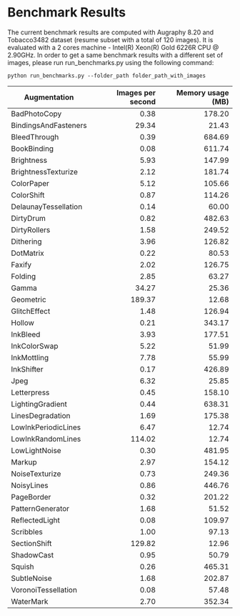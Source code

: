 # Benchmark Results

The current benchmark results are computed with Augraphy 8.20 and Tobacco3482 dataset (resume subset with a total of 120 images). It is evaluated with a 2 cores machine - Intel(R) Xeon(R) Gold 6226R CPU @ 2.90GHz.
In order to get a same benchmark results with a different set of images, please run run_benchmarks.py using the following command:

```
python run_benchmarks.py --folder_path folder_path_with_images
```

|    Augmentation    |Images per second|Memory usage (MB)|
|--------------------|----------------:|----------------:|
|BadPhotoCopy        |             0.38|           178.20|
|BindingsAndFasteners|            29.34|            21.43|
|BleedThrough        |             0.39|           684.69|
|BookBinding         |             0.08|           611.74|
|Brightness          |             5.93|           147.99|
|BrightnessTexturize |             2.12|           181.74|
|ColorPaper          |             5.12|           105.66|
|ColorShift          |             0.87|           114.26|
|DelaunayTessellation|             0.14|            60.00|
|DirtyDrum           |             0.82|           482.63|
|DirtyRollers        |             1.58|           249.52|
|Dithering           |             3.96|           126.82|
|DotMatrix           |             0.22|            80.53|
|Faxify              |             2.02|           126.75|
|Folding             |             2.85|            63.27|
|Gamma               |            34.27|            25.36|
|Geometric           |           189.37|            12.68|
|GlitchEffect        |             1.48|           126.94|
|Hollow              |             0.21|           343.17|
|InkBleed            |             3.93|           177.51|
|InkColorSwap        |             5.22|            51.99|
|InkMottling         |             7.78|            55.99|
|InkShifter          |             0.17|           426.89|
|Jpeg                |             6.32|            25.85|
|Letterpress         |             0.45|           158.10|
|LightingGradient    |             0.44|           638.31|
|LinesDegradation    |             1.69|           175.38|
|LowInkPeriodicLines |             6.47|            12.74|
|LowInkRandomLines   |           114.02|            12.74|
|LowLightNoise       |             0.30|           481.95|
|Markup              |             2.97|           154.12|
|NoiseTexturize      |             0.73|           249.36|
|NoisyLines          |             0.86|           446.76|
|PageBorder          |             0.32|           201.22|
|PatternGenerator    |             1.68|            51.52|
|ReflectedLight      |             0.08|           109.97|
|Scribbles           |             1.00|            97.13|
|SectionShift        |           129.82|            12.96|
|ShadowCast          |             0.95|            50.79|
|Squish              |             0.26|           465.31|
|SubtleNoise         |             1.68|           202.87|
|VoronoiTessellation |             0.08|            57.48|
|WaterMark           |             2.70|           352.34|
